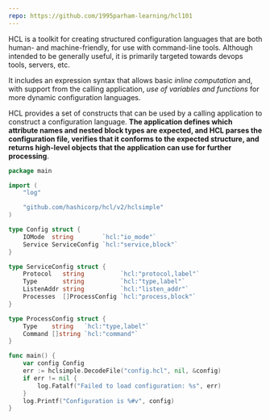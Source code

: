 ```yaml
---
repo: https://github.com/1995parham-learning/hcl101
---
```


HCL is a toolkit for creating structured configuration languages that are both human- and machine-friendly, for use with command-line tools. Although intended to be generally useful, it is primarily targeted towards devops tools, servers, etc.

It includes an expression syntax that allows basic _inline computation_ and, with support from the calling application, _use of variables and functions_ for more dynamic configuration languages.

HCL provides a set of constructs that can be used by a calling application to construct a configuration language. **The application defines which attribute names and nested block types are expected, and HCL parses the configuration file, verifies that it conforms to the expected structure, and returns high-level objects that the application can use for further processing**.

```go
package main

import (
	"log"

	"github.com/hashicorp/hcl/v2/hclsimple"
)

type Config struct {
	IOMode  string        `hcl:"io_mode"`
	Service ServiceConfig `hcl:"service,block"`
}

type ServiceConfig struct {
	Protocol   string          `hcl:"protocol,label"`
	Type       string          `hcl:"type,label"`
	ListenAddr string          `hcl:"listen_addr"`
	Processes  []ProcessConfig `hcl:"process,block"`
}

type ProcessConfig struct {
	Type    string   `hcl:"type,label"`
	Command []string `hcl:"command"`
}

func main() {
	var config Config
	err := hclsimple.DecodeFile("config.hcl", nil, &config)
	if err != nil {
		log.Fatalf("Failed to load configuration: %s", err)
	}
	log.Printf("Configuration is %#v", config)
}
```
